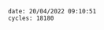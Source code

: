

                date: 20/04/2022 09:10:51
                cycles: 18180

                         